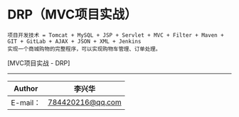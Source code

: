 DRP（MVC项目实战）
===========================
```
项目开发技术 = Tomcat + MySQL + JSP + Servlet + MVC + Filter + Maven + GIT + GitLab + AJAX + JSON + XML + Jenkins
实现一个商城购物的完整程序，可以实现购物车管理、订单处理。
```

[MVC项目实战 - DRP]

****
	
|Author|李兴华|
|---|---
|E-mail：|784420216@qq.com

